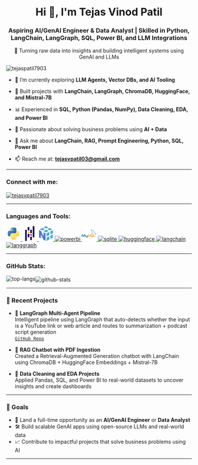 <h1 align="center">Hi 👋, I'm Tejas Vinod Patil</h1>
<h3 align="center">Aspiring AI/GenAI Engineer & Data Analyst | Skilled in Python, LangChain, LangGraph, SQL, Power BI, and LLM Integrations</h3>

<p align="center">
🚀 Turning raw data into insights and building intelligent systems using GenAI and LLMs
</p>

<p align="left"> <img src="https://komarev.com/ghpvc/?username=tejaspatil7903&label=Profile%20views&color=0e75b6&style=flat" alt="tejaspatil7903" /> </p>

- 🌱 I’m currently exploring **LLM Agents, Vector DBs, and AI Tooling**

- 💼 Built projects with **LangChain, LangGraph, ChromaDB, HuggingFace, and Mistral-7B**

- 📊 Experienced in **SQL, Python (Pandas, NumPy), Data Cleaning, EDA, and Power BI**

- 🧠 Passionate about solving business problems using **AI + Data**

- 💬 Ask me about **LangChain, RAG, Prompt Engineering, Python, SQL, Power BI**

- 📫 Reach me at: **tejasvpatil03@gmail.com**

---

<h3 align="left">Connect with me:</h3>
<p align="left">
<a href="https://linkedin.com/in/tejasvpatil7903" target="blank">
  <img align="center" src="https://raw.githubusercontent.com/rahuldkjain/github-profile-readme-generator/master/src/images/icons/Social/linked-in-alt.svg" alt="tejasvpatil7903" height="30" width="40" />
</a>
</p>

---

<h3 align="left">Languages and Tools:</h3>
<p align="left">
  <a href="https://www.python.org" target="_blank" rel="noreferrer">
    <img src="https://raw.githubusercontent.com/devicons/devicon/master/icons/python/python-original.svg" alt="python" width="40" height="40"/>
  </a>
  <a href="https://pandas.pydata.org/" target="_blank" rel="noreferrer">
    <img src="https://raw.githubusercontent.com/devicons/devicon/2ae2a900d2f041da66e950e4d48052658d850630/icons/pandas/pandas-original.svg" alt="pandas" width="40" height="40"/>
  </a>
  <a href="https://numpy.org/" target="_blank" rel="noreferrer">
    <img src="https://raw.githubusercontent.com/devicons/devicon/master/icons/numpy/numpy-original.svg" alt="numpy" width="40" height="40"/>
  </a>
  <a href="https://powerbi.microsoft.com/" target="_blank" rel="noreferrer">
    <img src="https://upload.wikimedia.org/wikipedia/commons/c/cf/New_Power_BI_Logo.svg" alt="powerbi" width="40" height="40"/>
  </a>
  <a href="https://www.mysql.com/" target="_blank" rel="noreferrer">
    <img src="https://raw.githubusercontent.com/devicons/devicon/master/icons/mysql/mysql-original-wordmark.svg" alt="mysql" width="40" height="40"/>
  </a>
  <a href="https://www.sqlite.org/" target="_blank" rel="noreferrer">
    <img src="https://www.vectorlogo.zone/logos/sqlite/sqlite-icon.svg" alt="sqlite" width="40" height="40"/>
  </a>
  <a href="https://huggingface.co/" target="_blank" rel="noreferrer">
    <img src="https://huggingface.co/front/assets/huggingface_logo-noborder.svg" alt="huggingface" width="40" height="40"/>
  </a>
  <a href="https://www.langchain.com/" target="_blank" rel="noreferrer">
    <img src="https://asset.brandfetch.io/idzf7Sjo28/idlTqPgTZ4.jpeg" alt="langchain" width="40" height="40"/>
  </a>
  <a href="https://github.com/langchain-ai/langgraph" target="_blank" rel="noreferrer">
    <img src="https://assets.datacamp.com/production/repositories/6773/datasets/8b56faeb095c39785da93e3584af5b46e15b7842/LangGraph_icon.png" alt="langgraph" width="40" height="40"/>
  </a>
</p>

---

<h3 align="left">GitHub Stats:</h3>
<p>
  <img align="left" src="https://github-readme-stats.vercel.app/api/top-langs?username=tejaspatil7903&show_icons=true&locale=en&layout=compact" alt="top-langs" />
</p>

<p>
  <img align="center" src="https://github-readme-stats.vercel.app/api?username=tejaspatil7903&show_icons=true&locale=en" alt="github-stats" />
</p>

---

<h3 align="left">🧠 Recent Projects</h3>

- 🔹 **LangGraph Multi-Agent Pipeline**  
  Intelligent pipeline using LangGraph that auto-detects whether the input is a YouTube link or web article and routes to summarization + podcast script generation  
  [`GitHub Repo`](https://github.com/tejaspatil7903/AI-Agent)

- 🔹 **RAG Chatbot with PDF Ingestion**  
  Created a Retrieval-Augmented Generation chatbot with LangChain using ChromaDB + HuggingFace Embeddings + Mistral-7B

- 🔹 **Data Cleaning and EDA Projects**  
  Applied Pandas, SQL, and Power BI to real-world datasets to uncover insights and create dashboards

---

<h3 align="left">📌 Goals</h3>

- 🎯 Land a full-time opportunity as an **AI/GenAI Engineer** or **Data Analyst**
- 🛠️ Build scalable GenAI apps using open-source LLMs and real-world data
- 📈 Contribute to impactful projects that solve business problems using AI

---

